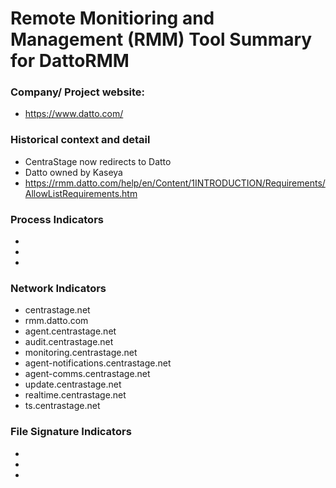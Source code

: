 # Remote Monitioring and Management (RMM) Tool Summary for DattoRMM

### Company/ Project website:
- https://www.datto.com/

### Historical context and detail
- CentraStage now redirects to Datto
- Datto owned by Kaseya
- https://rmm.datto.com/help/en/Content/1INTRODUCTION/Requirements/AllowListRequirements.htm

### Process Indicators
- 
- 
- 

### Network Indicators
- centrastage.net
- rmm.datto.com
- agent.centrastage.net
- audit.centrastage.net
- monitoring.centrastage.net
- agent-notifications.centrastage.net
- agent-comms.centrastage.net
- update.centrastage.net
- realtime.centrastage.net
- ts.centrastage.net

### File Signature Indicators
- 
-
-
